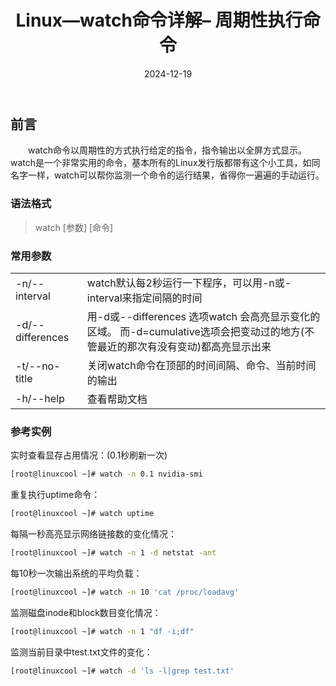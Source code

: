 ﻿---
title: Linux—watch命令详解– 周期性执行命令
icon: circle-info
order: 1
category:
  - Linux
tag:
  - Linux
  - 运维
pageview: false
date: 2024-12-19
comment: false
breadcrumb: false
---

## 前言

&emsp;&emsp;watch命令以周期性的方式执行给定的指令，指令输出以全屏方式显示。watch是一个非常实用的命令，基本所有的Linux发行版都带有这个小工具，如同名字一样，watch可以帮你监测一个命令的运行结果，省得你一遍遍的手动运行。

### 语法格式

>watch [参数] [命令]


### 常用参数
|  |  |
|--|--|
|-n/--interval	|watch默认每2秒运行一下程序，可以用-n或-interval来指定间隔的时间
|-d/--differences|	用-d或--differences 选项watch 会高亮显示变化的区域。 而-d=cumulative选项会把变动过的地方(不管最近的那次有没有变动)都高亮显示出来
|-t/--no-title	|关闭watch命令在顶部的时间间隔、命令、当前时间的输出
|-h/--help	|查看帮助文档

### 参考实例

实时查看显存占用情况：(0.1秒刷新一次)

```bash
[root@linuxcool ~]# watch -n 0.1 nvidia-smi
```

重复执行uptime命令：

```bash
[root@linuxcool ~]# watch uptime
```

每隔一秒高亮显示网络链接数的变化情况：

```bash
[root@linuxcool ~]# watch -n 1 -d netstat -ant
```

每10秒一次输出系统的平均负载：

```bash
[root@linuxcool ~]# watch -n 10 'cat /proc/loadavg'
```

监测磁盘inode和block数目变化情况：

```bash
[root@linuxcool ~]# watch -n 1 "df -i;df"
```

监测当前目录中test.txt文件的变化：

```bash
[root@linuxcool ~]# watch -d 'ls -l|grep test.txt'
```



